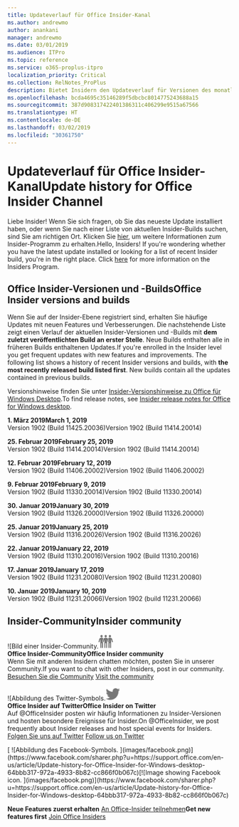 ```yaml
---
title: Updateverlauf für Office Insider-Kanal
ms.author: andrewmo
author: anankani
manager: andrewmo
ms.date: 03/01/2019
ms.audience: ITPro
ms.topic: reference
ms.service: o365-proplus-itpro
localization_priority: Critical
ms.collection: RelNotes_ProPlus
description: Bietet Insidern den Updateverlauf für Versionen des monatlichen Kanals (Insider Fast) für Windows Desktop.
ms.openlocfilehash: bcda4695c35146289f5dbcbc8014775243688a15
ms.sourcegitcommit: 387d908317422401386311c406299e9515a67566
ms.translationtype: HT
ms.contentlocale: de-DE
ms.lasthandoff: 03/02/2019
ms.locfileid: "30361750"
---
```

# <a name="update-history-for-office-insider-channel"></a><span data-ttu-id="bab66-103">Updateverlauf für Office Insider-Kanal</span><span class="sxs-lookup"><span data-stu-id="bab66-103">Update history for Office Insider Channel</span></span>

<span data-ttu-id="bab66-p101">Liebe Insider! Wenn Sie sich fragen, ob Sie das neueste Update installiert haben, oder wenn Sie nach einer Liste von aktuellen Insider-Builds suchen, sind Sie am richtigen Ort. Klicken Sie [hier](https://insider.office.com/), um weitere Informationen zum Insider-Programm zu erhalten.</span><span class="sxs-lookup"><span data-stu-id="bab66-p101">Hello, Insiders! If you're wondering whether you have the latest update installed or looking for a list of recent Insider build, you're in the right place. Click [here](https://insider.office.com/) for more information on the Insiders Program.</span></span>

## <a name="office-insider-versions-and-builds"></a><span data-ttu-id="bab66-107">Office Insider-Versionen und -Builds</span><span class="sxs-lookup"><span data-stu-id="bab66-107">Office Insider versions and builds</span></span>

<span data-ttu-id="bab66-p102">Wenn Sie auf der Insider-Ebene registriert sind, erhalten Sie häufige Updates mit neuen Features und Verbesserungen. Die nachstehende Liste zeigt einen Verlauf der aktuellen Insider-Versionen und -Builds mit **dem zuletzt veröffentlichten Build an erster Stelle**. Neue Builds enthalten alle in früheren Builds enthaltenen Updates.</span><span class="sxs-lookup"><span data-stu-id="bab66-p102">If you're enrolled in the Insider level you get frequent updates with new features and improvements. The following list shows a history of recent Insider versions and builds, with **the most recently released build listed first**. New builds contain all the updates contained in previous builds.</span></span> 

<span data-ttu-id="bab66-111">Versionshinweise finden Sie unter [Insider-Versionshinweise zu Office für Windows Desktop](https://support.office.com/de-DE/article/insider-release-notes-for-office-for-windows-desktop-523b3d33-8f46-4c79-b427-fdcf40c0b433).</span><span class="sxs-lookup"><span data-stu-id="bab66-111">To find release notes, see [Insider release notes for Office for Windows desktop](https://support.office.com/de-DE/article/insider-release-notes-for-office-for-windows-desktop-523b3d33-8f46-4c79-b427-fdcf40c0b433).</span></span>

<span data-ttu-id="bab66-112">**1. März 2019**</span><span class="sxs-lookup"><span data-stu-id="bab66-112">**March 1, 2019**</span></span><br/> <span data-ttu-id="bab66-113">Version 1902 (Build 11425.20036)</span><span class="sxs-lookup"><span data-stu-id="bab66-113">Version 1902 (Build 11414.20014)</span></span><br/> 

<span data-ttu-id="bab66-114">**25. Februar 2019**</span><span class="sxs-lookup"><span data-stu-id="bab66-114">**February 25, 2019**</span></span><br/> <span data-ttu-id="bab66-115">Version 1902 (Build 11414.20014)</span><span class="sxs-lookup"><span data-stu-id="bab66-115">Version 1902 (Build 11414.20014)</span></span><br/> 

<span data-ttu-id="bab66-116">**12. Februar 2019**</span><span class="sxs-lookup"><span data-stu-id="bab66-116">**February 12, 2019**</span></span><br/> <span data-ttu-id="bab66-117">Version 1902 (Build 11406.20002)</span><span class="sxs-lookup"><span data-stu-id="bab66-117">Version 1902 (Build 11406.20002)</span></span><br/> 

<span data-ttu-id="bab66-118">**9. Februar 2019**</span><span class="sxs-lookup"><span data-stu-id="bab66-118">**February 9, 2019**</span></span><br/> <span data-ttu-id="bab66-119">Version 1902 (Build 11330.20014)</span><span class="sxs-lookup"><span data-stu-id="bab66-119">Version 1902 (Build 11330.20014)</span></span><br/> 

<span data-ttu-id="bab66-120">**30. Januar 2019**</span><span class="sxs-lookup"><span data-stu-id="bab66-120">**January 30, 2019**</span></span><br/> <span data-ttu-id="bab66-121">Version 1902 (Build 11326.20000)</span><span class="sxs-lookup"><span data-stu-id="bab66-121">Version 1902 (Build 11326.20000)</span></span><br/> 

<span data-ttu-id="bab66-122">**25. Januar 2019**</span><span class="sxs-lookup"><span data-stu-id="bab66-122">**January 25, 2019**</span></span><br/> <span data-ttu-id="bab66-123">Version 1902 (Build 11316.20026)</span><span class="sxs-lookup"><span data-stu-id="bab66-123">Version 1902 (Build 11316.20026)</span></span><br/> 

<span data-ttu-id="bab66-124">**22. Januar 2019**</span><span class="sxs-lookup"><span data-stu-id="bab66-124">**January 22, 2019**</span></span><br/> <span data-ttu-id="bab66-125">Version 1902 (Build 11310.20016)</span><span class="sxs-lookup"><span data-stu-id="bab66-125">Version 1902 (Build 11310.20016)</span></span><br/> 

<span data-ttu-id="bab66-126">**17. Januar 2019**</span><span class="sxs-lookup"><span data-stu-id="bab66-126">**January 17, 2019**</span></span><br/> <span data-ttu-id="bab66-127">Version 1902 (Build 11231.20080)</span><span class="sxs-lookup"><span data-stu-id="bab66-127">Version 1902 (Build 11231.20080)</span></span><br/>

<span data-ttu-id="bab66-128">**10. Januar 2019**</span><span class="sxs-lookup"><span data-stu-id="bab66-128">**January 10, 2019**</span></span><br/> <span data-ttu-id="bab66-129">Version 1902 (Build 11231.20066)</span><span class="sxs-lookup"><span data-stu-id="bab66-129">Version 1902 (build 11231.20066)</span></span><br/> 


## <a name="insider-community"></a><span data-ttu-id="bab66-130">Insider-Community</span><span class="sxs-lookup"><span data-stu-id="bab66-130">Insider community</span></span>

<span data-ttu-id="bab66-131">![Bild einer Insider-Community.</span><span class="sxs-lookup"><span data-stu-id="bab66-131">![Image showing insider community.</span></span> ](images/insidercommunity.png) <br/>
<span data-ttu-id="bab66-132">**Office Insider-Community**</span><span class="sxs-lookup"><span data-stu-id="bab66-132">**Office Insider community**</span></span><br/> <span data-ttu-id="bab66-133">Wenn Sie mit anderen Insidern chatten möchten, posten Sie in unserer Community.</span><span class="sxs-lookup"><span data-stu-id="bab66-133">If you want to chat with other Insiders, post in our community.</span></span><br/><span data-ttu-id="bab66-134"> 
[Besuchen Sie die Community](https://go.microsoft.com/fwlink/?linkid=843493)</span><span class="sxs-lookup"><span data-stu-id="bab66-134"> 
[Visit the community](https://go.microsoft.com/fwlink/?linkid=843493)</span></span><br/> 

<span data-ttu-id="bab66-135">![Abbildung des Twitter-Symbols.</span><span class="sxs-lookup"><span data-stu-id="bab66-135">![Image showing twitter icon.</span></span> ](images/twitter.png)<br/>
<span data-ttu-id="bab66-136">**Office Insider auf Twitter**</span><span class="sxs-lookup"><span data-stu-id="bab66-136">**Office Insider on Twitter**</span></span><br/> <span data-ttu-id="bab66-137">Auf @OfficeInsider posten wir häufig Informationen zu Insider-Versionen und hosten besondere Ereignisse für Insider.</span><span class="sxs-lookup"><span data-stu-id="bab66-137">On @OfficeInsider, we post frequently about Insider releases and host special events for Insiders.</span></span><br/><span data-ttu-id="bab66-138"> 
[Folgen Sie uns auf Twitter](https://go.microsoft.com/fwlink/?linkid=717717)</span><span class="sxs-lookup"><span data-stu-id="bab66-138"> 
[Follow us on Twitter](https://go.microsoft.com/fwlink/?linkid=717717)</span></span><br/> 

<span data-ttu-id="bab66-139">
  [
  ![Abbildung des Facebook-Symbols. ](images/facebook.png)](https://www.facebook.com/sharer.php?u=https://support.office.com/en-us/article/Update-history-for-Office-Insider-for-Windows-desktop-64bbb317-972a-4933-8b82-cc866f0b067c)</span><span class="sxs-lookup"><span data-stu-id="bab66-139">[![Image showing Facebook icon. ](images/facebook.png)](https://www.facebook.com/sharer.php?u=https://support.office.com/en-us/article/Update-history-for-Office-Insider-for-Windows-desktop-64bbb317-972a-4933-8b82-cc866f0b067c)</span></span>


<span data-ttu-id="bab66-140">**Neue Features zuerst erhalten**
[An Office-Insider teilnehmen](https://insider.office.com/)</span><span class="sxs-lookup"><span data-stu-id="bab66-140">**Get new features first**
[Join Office Insiders](https://insider.office.com/)</span></span>